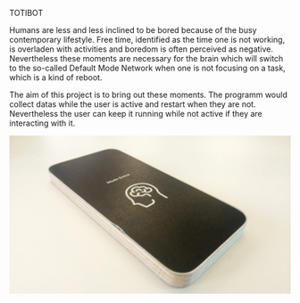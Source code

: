 TOTIBOT

Humans are less and less inclined to be bored because of the busy contemporary lifestyle. Free time, identified as the time one is not working, is overladen with activities and boredom is often perceived as negative.
Nevertheless these moments are necessary for the brain which will switch to the so-called Default Mode Network when one is not focusing on a task, which is a kind of reboot.

The aim of this project is to bring out these moments. The programm would collect datas while the user is active and restart 
when they are not. Nevertheless the user can keep it running while not active if they are interacting with it.

![Pitch2](images/ObjetModeEnnui.jpeg)